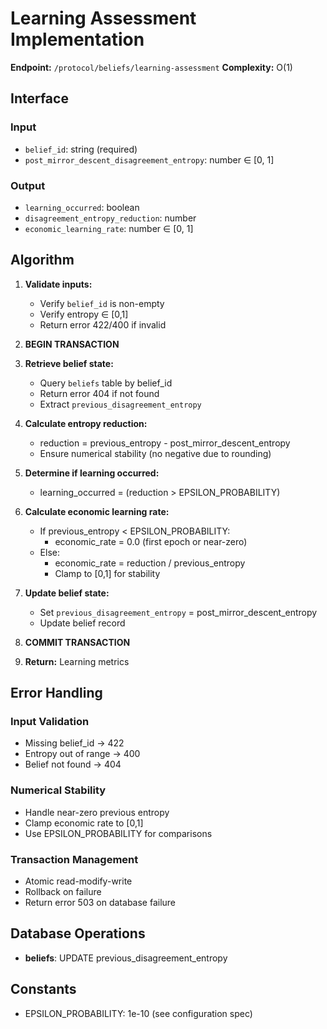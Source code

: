 # Learning Assessment Implementation

**Endpoint:** `/protocol/beliefs/learning-assessment`
**Complexity:** O(1)

## Interface

### Input
- `belief_id`: string (required)
- `post_mirror_descent_disagreement_entropy`: number ∈ [0, 1]

### Output
- `learning_occurred`: boolean
- `disagreement_entropy_reduction`: number
- `economic_learning_rate`: number ∈ [0, 1]

## Algorithm

1. **Validate inputs:**
   - Verify `belief_id` is non-empty
   - Verify entropy ∈ [0,1]
   - Return error 422/400 if invalid

2. **BEGIN TRANSACTION**

3. **Retrieve belief state:**
   - Query `beliefs` table by belief_id
   - Return error 404 if not found
   - Extract `previous_disagreement_entropy`

4. **Calculate entropy reduction:**
   - reduction = previous_entropy - post_mirror_descent_entropy
   - Ensure numerical stability (no negative due to rounding)

5. **Determine if learning occurred:**
   - learning_occurred = (reduction > EPSILON_PROBABILITY)

6. **Calculate economic learning rate:**
   - If previous_entropy < EPSILON_PROBABILITY:
     - economic_rate = 0.0 (first epoch or near-zero)
   - Else:
     - economic_rate = reduction / previous_entropy
     - Clamp to [0,1] for stability

7. **Update belief state:**
   - Set `previous_disagreement_entropy` = post_mirror_descent_entropy
   - Update belief record

8. **COMMIT TRANSACTION**

9. **Return:** Learning metrics

## Error Handling

### Input Validation
- Missing belief_id → 422
- Entropy out of range → 400
- Belief not found → 404

### Numerical Stability
- Handle near-zero previous entropy
- Clamp economic rate to [0,1]
- Use EPSILON_PROBABILITY for comparisons

### Transaction Management
- Atomic read-modify-write
- Rollback on failure
- Return error 503 on database failure

## Database Operations
- **beliefs**: UPDATE previous_disagreement_entropy

## Constants
- EPSILON_PROBABILITY: 1e-10 (see configuration spec)